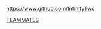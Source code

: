 
<!-- Give link to your github home page -->
<span id="github">https://www.github.com/InfinityTwo</span>

<!-- [CS3281: Give your NUS-OSS project][CS3282: give your internal and external projects related to the module] -->
<span id="projects">[TEAMMATES](https://github.com/TEAMMATES)</span>
